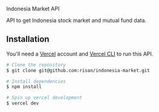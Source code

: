 Indonesia Market API

API to get Indonesia stock market and mutual fund data.

## Installation

You'll need a [Vercel](https://vercel.com/home) account and [Vercel CLI](https://vercel.com/download) to run this API.

```bash
# Clone the repository
$ git clone git@github.com:risan/indonesia-market.git

# Install dependencies
$ npm install

# Spin up vercel development
$ vercel dev
```